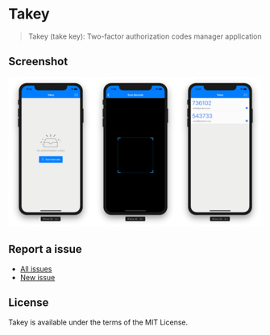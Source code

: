 Takey
=====

> Takey (take key): Two-factor authorization codes manager application

## Screenshot

![Screenshot](./screenshot/image.png)

## Report a issue

* [All issues](https://github.com/jsmartx/Takey/issues)
* [New issue](https://github.com/jsmartx/Takey/issues/new)

## License

Takey is available under the terms of the MIT License.
